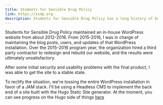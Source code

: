 ```yaml
---
title: Students for Sensible Drug Policy 
link: https://ssdp.org
description: Students for Sensible Drug Policy has a long history of being dissatisfied with their WordPress installation. At the moment, I'm migrating them from WordPress to a headless CMS with a Hugo static site generator. 
---
```


Students for Sensible Drug Policy maintained an in-house WordPress website from about 2012-2016. From 2015-2016, I was in charge of maintaining the blog posts, users, and updates of that WordPress installation. Over the 2015-2016 program year, the organization hired a third party contractor to redesign and rebuild our website, and the results were ultimately unsatisfactory.

After some initial security and usability problems with the final product, I was able to get the site to a stable state.

To rectify the situation, we're tossing the entire WordPress installation in favor of a JAM stack. I'll be using a Headless CMS to implement the back end of a site built with the Hugo Static Site generator. At the moment, you can see progress on the Hugo side of things [here](https://github.com/ogdenstudios/website-rebuild)
